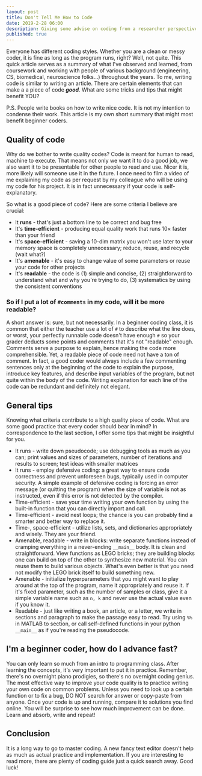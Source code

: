 ```yaml
---
layout: post
title: Don't Tell Me How to Code
date: 2019-2-28 06:00
description: Giving some advise on coding from a researcher perspective
published: true
---
```


Everyone has different coding styles. Whether you are a clean or messy coder, it is fine as long as the program runs, right? Well, not quite. This quick article serves as a summary of what I've observed and learned, from coursework and working with people of various background (engineering, CS, biomedical, neuroscience folks...) throughout the years. To me, writing code is similar to writing an article. There are certain elements that can make a a piece of code ***good***. What are some tricks and tips that might benefit YOU?

<p class="caption">
    P.S. People write books on how to write nice code. It is not my intention to condense their work. This article is my own short summary that might most benefit beginner coders.
</p>

## Quality of code

Why do we bother to write quality codes? Code is meant for human to read, machine to execute. That means not only we want it to do a good job, we also want it to be presentable for other people to read and use. Nicer it is, more likely will someone use it in the future. I once need to film a video of me explaining my code as per request by my colleague who will be using my code for his project. It is in fact unnecessary if your code is self-explanatory.

So what is a good piece of code? Here are some criteria I believe are crucial:

* It **runs** - that's just a bottom line to be correct and bug free
* It's **time-efficient** - producing equal quality work that runs 10$\times$ faster than your friend
* It's **space-efficient** - saving a 10-dim matrix you won't use later to your memory space is completely unnecessary; reduce, reuse, and recycle (wait what?)
* It's **amenable** - it's easy to change value of some parameters or reuse your code for other projects
* It's **readable** - the code is (1) simple and concise, (2) straightforward to understand what and why you're trying to do, (3) systematics by using the consistent conventions

### So if I put a lot of ```#comments``` in my code, will it be more readable?

A short answer is: sure, but not necessarily. In a beginner coding class, it is common that either the teacher use a lot of ```#``` to describe what the line does, or worst, your perfectly runnable code doesn't have enough ```#``` so your grader deducts some points and comments that it's not "readable" enough. Comments serve a purpose to explain, hence making the code more comprehensible. Yet, a readable piece of code need not have a ton of comment. In fact, a good coder would always include a few commenting sentences only at the beginning of the code to explain the purpose, introduce key features, and describe input variables of the program, but not quite within the body of the code. Writing explanation for each line of the code can be redundant and definitely not elegant.

## General tips

Knowing what criteria contribute to a high quality piece of code. What are some good practice that every coder should bear in mind? In correspondence to the last section, I offer some tips that might be insightful for you.

* It runs - write down pseudocode; use debugging tools as much as you can; print values and sizes of parameters, number of iterations and results to screen; test ideas with smaller matrices
* It runs - employ defensive coding: a great way to ensure code correctness and prevent unforeseen bugs, typically used in computer security. A simple example of defensive coding is forcing an error message (or quitting the program) when the size of variable is not as instructed, even if this error is not detected by the compiler.
* Time-efficient - save your time writing your own function by using the built-in function that you can directly import and call.
* Time-efficient - avoid nest loops; the chance is you can probably find a smarter and better way to replace it.
* Time-, space-efficient - utilize lists, sets, and dictionaries appropriately and wisely. They are your friend.
* Amenable, readable - write in blocks: write separate functions instead of cramping everything in a never-ending ```__main__``` body. It is clean and straightforward. View functions as LEGO bricks; they are building blocks one can build on top of the other to synthesize new material. You can reuse them to build various objects. What's even better is that you need not modify the LEGO brick itself to build something new.
* Amenable - initialize hyperparameters that you might want to play around at the top of the program, name it appropriately and reuse it. If it's fixed parameter, such as the number of samples or class, give it a simple variable name such as ```n, k``` and never use the actual value even if you know it.
* Readable - just like writing a book, an article, or a letter, we write in sections and paragraph to make the passage easy to read. Try using ```%%``` in MATLAB to section, or call self-defined functions in your python ```__main__``` as if you're reading the pseudocode.

## I'm a beginner coder, how do I advance fast?

You can only learn so much from an intro to programming class. After learning the concepts, it's very important to put it in practice. Remember, there's no overnight piano prodigies, so there's no overnight coding genius. The most effective way to improve your code quality is to practice writing your own code on common problems. Unless you need to look up a certain function or to fix a bug, DO NOT search for answer or copy-paste from anyone. Once your code is up and running, compare it to solutions you find online. You will be surprise to see how much improvement can be done. Learn and absorb, write and repeat!

## Conclusion

It is a long way to go to master coding. A new fancy text editor doesn't help as much as actual practice and implementation. If you are interesting to read more, there are plenty of coding guide just a quick search away. Good luck!
